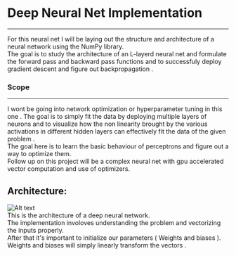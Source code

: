 # Deep Neural Net Implementation 
------------------------------------  

For this neural net I will be laying out the structure and architecture of a neural network using the NumPy library.  
The goal is to study the architecture of an L-layerd neural net and formulate the forward pass and backward pass functions and to successfuly deploy gradient descent and figure out backpropagation .  

### Scope
------------------------------------  
I wont be going into network optimization or hyperparameter tuning in this one . The goal is to simply fit the data by deploying multiple layers of neurons and to visualize how the non linearity brought by the various activations in different hidden layers can effectively fit the data of the given problem .  
The goal here is to learn the basic behaviour of perceptrons and figure out a way to optimize them.  
Follow up on this project will be a complex neural net with gpu accelerated vector computation and use of optimizers. 

## Architecture:  
![Alt text](images/1694464170086.jpg)  
This is the architecture of a deep neural network.  
The implementation involoves understanding the problem and vectorizing the inputs properly.  
After that it's important to initialize our parameters ( Weights and biases ).  
Weights and biases will simply linearly transform the vectors .